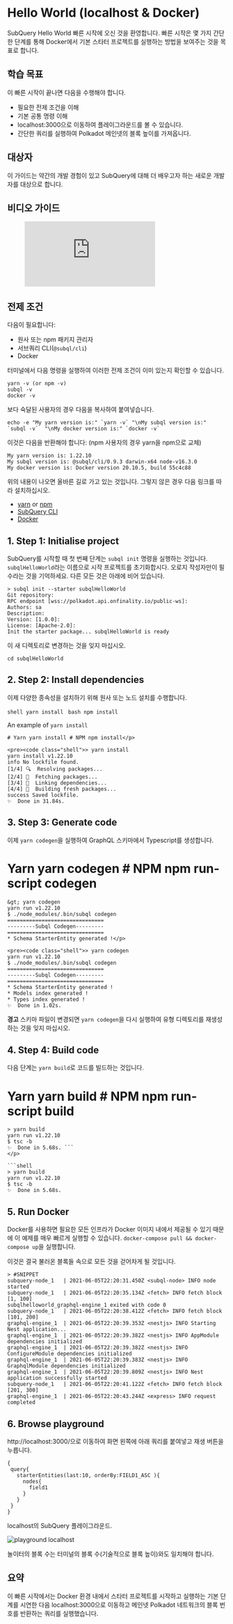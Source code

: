 # Hello World (localhost & Docker)

SubQuery Hello World 빠른 시작에 오신 것을 환영합니다. 빠른 시작은 몇 가지 간단한 단계를 통해 Docker에서 기본 스타터 프로젝트를 실행하는 방법을 보여주는 것을 목표로 합니다.

## 학습 목표

이 빠른 시작이 끝나면 다음을 수행해야 합니다.

- 필요한 전제 조건을 이해
- 기본 공통 명령 이해
- localhost:3000으로 이동하여 플레이그라운드를 볼 수 있습니다.
- 간단한 쿼리를 실행하여 Polkadot 메인넷의 블록 높이를 가져옵니다.

## 대상자

이 가이드는 약간의 개발 경험이 있고 SubQuery에 대해 더 배우고자 하는 새로운 개발자를 대상으로 합니다.

## 비디오 가이드

<figure class="video_container">
  <iframe src="https://www.youtube.com/embed/j034cyUYb7k" frameborder="0" allowfullscreen="true"></iframe>
</figure>

## 전제 조건

다음이 필요합니다:

- 원사 또는 npm 패키지 관리자
- 서브쿼리 CLI(`@subql/cli`)
- Docker

터미널에서 다음 명령을 실행하여 이러한 전제 조건이 이미 있는지 확인할 수 있습니다.

```shell
yarn -v (or npm -v)
subql -v
docker -v
```

보다 숙달된 사용자의 경우 다음을 복사하여 붙여넣습니다.

```shell
echo -e "My yarn version is:" `yarn -v` "\nMy subql version is:" `subql -v`  "\nMy docker version is:" `docker -v`
```

이것은 다음을 반환해야 합니다: (npm 사용자의 경우 yarn을 npm으로 교체)

```shell
My yarn version is: 1.22.10
My subql version is: @subql/cli/0.9.3 darwin-x64 node-v16.3.0
My docker version is: Docker version 20.10.5, build 55c4c88
```

위의 내용이 나오면 올바른 길로 가고 있는 것입니다. 그렇지 않은 경우 다음 링크를 따라 설치하십시오.

- [yarn](https://classic.yarnpkg.com/en/docs/install/) or [npm](https://www.npmjs.com/get-npm)
- [SubQuery CLI](quickstart.md#install-the-subquery-cli)
- [Docker](https://docs.docker.com/get-docker/)

## 1. Step 1: Initialise project

SubQuery를 시작할 때 첫 번째 단계는 `subql init` 명령을 실행하는 것입니다. `subqlHelloWorld`라는 이름으로 시작 프로젝트를 초기화합시다. 오로지 작성자만이 필수라는 것을 기억하세요. 다른 모든 것은 아래에 비어 있습니다.

```shell
> subql init --starter subqlHelloWorld
Git repository:
RPC endpoint [wss://polkadot.api.onfinality.io/public-ws]:
Authors: sa
Description:
Version: [1.0.0]:
License: [Apache-2.0]:
Init the starter package... subqlHelloWorld is ready

```

이 새 디렉토리로 변경하는 것을 잊지 마십시오.

```shell
cd subqlHelloWorld
```

## 2. Step 2: Install dependencies

이제 다양한 종속성을 설치하기 위해 원사 또는 노드 설치를 수행합니다.

<CodeGroup> <CodeGroupItem title="YARN" active> ```shell yarn install ``` </CodeGroupItem>
<CodeGroupItem title="NPM"> ```bash npm install ``` </CodeGroupItem> </CodeGroup>

An example of `yarn install`

```shell
# Yarn yarn install # NPM npm install</p>

<pre><code class="shell">> yarn install
yarn install v1.22.10
info No lockfile found.
[1/4] 🔍  Resolving packages...
[2/4] 🚚  Fetching packages...
[3/4] 🔗  Linking dependencies...
[4/4] 🔨  Building fresh packages...
success Saved lockfile.
✨  Done in 31.84s.
```

## 3. Step 3: Generate code

이제 `yarn codegen`을 실행하여 GraphQL 스키마에서 Typescript를 생성합니다.

# Yarn yarn codegen # NPM npm run-script codegen

```shell
&gt; yarn codegen
yarn run v1.22.10
$ ./node_modules/.bin/subql codegen
===============================
---------Subql Codegen---------
===============================
* Schema StarterEntity generated !</p>

<pre><code class="shell">> yarn codegen
yarn run v1.22.10
$ ./node_modules/.bin/subql codegen
===============================
---------Subql Codegen---------
===============================
* Schema StarterEntity generated !
* Models index generated !
* Types index generated !
✨  Done in 1.02s.
```

**경고** 스키마 파일이 변경되면 `yarn codegen`을 다시 실행하여 유형 디렉토리를 재생성하는 것을 잊지 마십시오.

## 4. Step 4: Build code

다음 단계는 `yarn build`로 코드를 빌드하는 것입니다.

# Yarn yarn build # NPM npm run-script build

```shell
> yarn build
yarn run v1.22.10
$ tsc -b
✨  Done in 5.68s. ```
</p>

```shell
> yarn build
yarn run v1.22.10
$ tsc -b
✨  Done in 5.68s.
```

## 5. Run Docker

Docker를 사용하면 필요한 모든 인프라가 Docker 이미지 내에서 제공될 수 있기 때문에 이 예제를 매우 빠르게 실행할 수 있습니다. `docker-compose pull && docker-compose up`을 실행합니다.

이것은 결국 불러온 블록들 속으로 모든 것을 걷어차게 될 것입니다.

```shell
> #SNIPPET
subquery-node_1   | 2021-06-05T22:20:31.450Z <subql-node> INFO node started
subquery-node_1   | 2021-06-05T22:20:35.134Z <fetch> INFO fetch block [1, 100]
subqlhelloworld_graphql-engine_1 exited with code 0
subquery-node_1   | 2021-06-05T22:20:38.412Z <fetch> INFO fetch block [101, 200]
graphql-engine_1  | 2021-06-05T22:20:39.353Z <nestjs> INFO Starting Nest application...
graphql-engine_1  | 2021-06-05T22:20:39.382Z <nestjs> INFO AppModule dependencies initialized
graphql-engine_1  | 2021-06-05T22:20:39.382Z <nestjs> INFO ConfigureModule dependencies initialized
graphql-engine_1  | 2021-06-05T22:20:39.383Z <nestjs> INFO GraphqlModule dependencies initialized
graphql-engine_1  | 2021-06-05T22:20:39.809Z <nestjs> INFO Nest application successfully started
subquery-node_1   | 2021-06-05T22:20:41.122Z <fetch> INFO fetch block [201, 300]
graphql-engine_1  | 2021-06-05T22:20:43.244Z <express> INFO request completed

```

## 6. Browse playground

http://localhost:3000/으로 이동하여 화면 왼쪽에 아래 쿼리를 붙여넣고 재생 버튼을 누릅니다.

```
{
 query{
   starterEntities(last:10, orderBy:FIELD1_ASC ){
     nodes{
       field1
     }
   }
 }
}

```

localhost의 SubQuery 플레이그라운드.

![playground localhost](/assets/img/subql_playground.png)

놀이터의 블록 수는 터미널의 블록 수(기술적으로 블록 높이)와도 일치해야 합니다.

## 요약

이 빠른 시작에서는 Docker 환경 내에서 스타터 프로젝트를 시작하고 실행하는 기본 단계를 시연한 다음 localhost:3000으로 이동하고 메인넷 Polkadot 네트워크의 블록 번호를 반환하는 쿼리를 실행했습니다.
